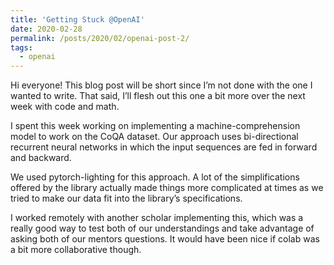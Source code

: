 ```yaml
---
title: 'Getting Stuck @OpenAI'
date: 2020-02-28
permalink: /posts/2020/02/openai-post-2/
tags:
  - openai
---
```


Hi everyone! This blog post will be short since I’m not done with the one I wanted to write. That said, I’ll flesh out this one a bit more over the next week with code and math.

I spent this week working on implementing a machine-comprehension model to work on the CoQA dataset. Our approach uses bi-directional recurrent neural networks in which the input sequences are fed in forward and backward.

We used pytorch-lighting for this approach. A lot of the simplifications offered by the library actually made things more complicated at times as we tried to make our data fit into the library’s specifications. 

I worked remotely with another scholar implementing this, which was a really good way to test both of our understandings and take advantage of asking both of our mentors questions. It would have been nice if colab was a bit more collaborative though.
